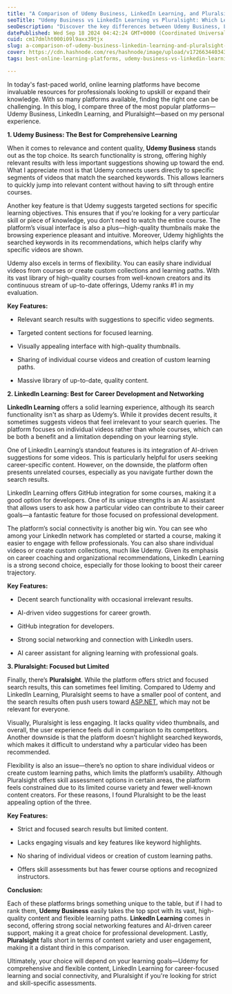 ```yaml
---
title: "A Comparison of Udemy Business, LinkedIn Learning, and Pluralsight: Which Learning Platform Stands Out?"
seoTitle: "Udemy Business vs LinkedIn Learning vs Pluralsight: Which Learning Pla"
seoDescription: "Discover the key differences between Udemy Business, LinkedIn Learning, and Pluralsight in this in-depth comparison. Learn about their strengths, including "
datePublished: Wed Sep 18 2024 04:42:24 GMT+0000 (Coordinated Universal Time)
cuid: cm17dmlht000i09l9axx39tjx
slug: a-comparison-of-udemy-business-linkedin-learning-and-pluralsight-which-learning-platform-stands-out
cover: https://cdn.hashnode.com/res/hashnode/image/upload/v1726634403434/096d3bc4-be10-4f8e-b55f-64b64e1c00fe.png
tags: best-online-learning-platforms, udemy-business-vs-linkedin-learning, pluralsight-comparison, udemy-vs-linkedin-learning-vs-pluralsight, online-education-platforms, learning-platform-reviews, tech-learning-platforms

---
```


In today's fast-paced world, online learning platforms have become invaluable resources for professionals looking to upskill or expand their knowledge. With so many platforms available, finding the right one can be challenging. In this blog, I compare three of the most popular platforms—Udemy Business, LinkedIn Learning, and Pluralsight—based on my personal experience.

**1\. Udemy Business: The Best for Comprehensive Learning**

When it comes to relevance and content quality, **Udemy Business** stands out as the top choice. Its search functionality is strong, offering highly relevant results with less important suggestions showing up toward the end. What I appreciate most is that Udemy connects users directly to specific segments of videos that match the searched keywords. This allows learners to quickly jump into relevant content without having to sift through entire courses.

Another key feature is that Udemy suggests targeted sections for specific learning objectives. This ensures that if you're looking for a very particular skill or piece of knowledge, you don’t need to watch the entire course. The platform’s visual interface is also a plus—high-quality thumbnails make the browsing experience pleasant and intuitive. Moreover, Udemy highlights the searched keywords in its recommendations, which helps clarify why specific videos are shown.

Udemy also excels in terms of flexibility. You can easily share individual videos from courses or create custom collections and learning paths. With its vast library of high-quality courses from well-known creators and its continuous stream of up-to-date offerings, Udemy ranks #1 in my evaluation.

**Key Features:**

* Relevant search results with suggestions to specific video segments.
    
* Targeted content sections for focused learning.
    
* Visually appealing interface with high-quality thumbnails.
    
* Sharing of individual course videos and creation of custom learning paths.
    
* Massive library of up-to-date, quality content.
    

**2\. LinkedIn Learning: Best for Career Development and Networking**

**LinkedIn Learning** offers a solid learning experience, although its search functionality isn't as sharp as Udemy’s. While it provides decent results, it sometimes suggests videos that feel irrelevant to your search queries. The platform focuses on individual videos rather than whole courses, which can be both a benefit and a limitation depending on your learning style.

One of LinkedIn Learning’s standout features is its integration of AI-driven suggestions for some videos. This is particularly helpful for users seeking career-specific content. However, on the downside, the platform often presents unrelated courses, especially as you navigate further down the search results.

LinkedIn Learning offers GitHub integration for some courses, making it a good option for developers. One of its unique strengths is an AI assistant that allows users to ask how a particular video can contribute to their career goals—a fantastic feature for those focused on professional development.

The platform’s social connectivity is another big win. You can see who among your LinkedIn network has completed or started a course, making it easier to engage with fellow professionals. You can also share individual videos or create custom collections, much like Udemy. Given its emphasis on career coaching and organizational recommendations, LinkedIn Learning is a strong second choice, especially for those looking to boost their career trajectory.

**Key Features:**

* Decent search functionality with occasional irrelevant results.
    
* AI-driven video suggestions for career growth.
    
* GitHub integration for developers.
    
* Strong social networking and connection with LinkedIn users.
    
* AI career assistant for aligning learning with professional goals.
    

**3\. Pluralsight: Focused but Limited**

Finally, there’s **Pluralsight**. While the platform offers strict and focused search results, this can sometimes feel limiting. Compared to Udemy and LinkedIn Learning, Pluralsight seems to have a smaller pool of content, and the search results often push users toward [ASP.NET](http://ASP.NET), which may not be relevant for everyone.

Visually, Pluralsight is less engaging. It lacks quality video thumbnails, and overall, the user experience feels dull in comparison to its competitors. Another downside is that the platform doesn’t highlight searched keywords, which makes it difficult to understand why a particular video has been recommended.

Flexibility is also an issue—there’s no option to share individual videos or create custom learning paths, which limits the platform’s usability. Although Pluralsight offers skill assessment options in certain areas, the platform feels constrained due to its limited course variety and fewer well-known content creators. For these reasons, I found Pluralsight to be the least appealing option of the three.

**Key Features:**

* Strict and focused search results but limited content.
    
* Lacks engaging visuals and key features like keyword highlights.
    
* No sharing of individual videos or creation of custom learning paths.
    
* Offers skill assessments but has fewer course options and recognized instructors.
    

**Conclusion:**

Each of these platforms brings something unique to the table, but if I had to rank them, **Udemy Business** easily takes the top spot with its vast, high-quality content and flexible learning paths. **LinkedIn Learning** comes in second, offering strong social networking features and AI-driven career support, making it a great choice for professional development. Lastly, **Pluralsight** falls short in terms of content variety and user engagement, making it a distant third in this comparison.

Ultimately, your choice will depend on your learning goals—Udemy for comprehensive and flexible content, LinkedIn Learning for career-focused learning and social connectivity, and Pluralsight if you're looking for strict and skill-specific assessments.